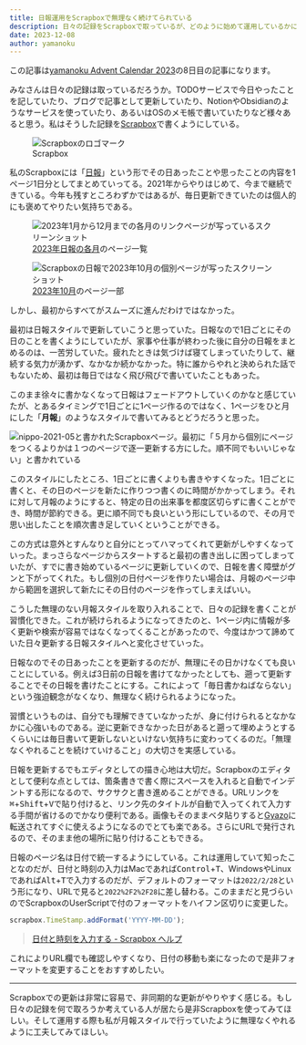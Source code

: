 ```yaml
---
title: 日報運用をScrapboxで無理なく続けてられている
description: 日々の記録をScrapboxで取っているが、どのように始めて運用しているかについてを紹介
date: 2023-12-08
author: yamanoku
---
```


この記事は[yamanoku Advent Calendar 2023](https://adventar.org/calendars/8589)の8日目の記事になります。

みなさんは日々の記録は取っているだろうか。TODOサービスで今日やったことを記していたり、ブログで記事として更新していたり、NotionやObsidianのようなサービスを使っていたり、あるいはOSのメモ帳で書いていたりなど様々あると思う。私はそうした記録を[Scrapbox](https://scrapbox.io/)で書くようにしている。

<figure>
  <img src="https://i.gyazo.com/5f93e65a3b979ae5333aca4f32600611.png" alt="Scrapboxのロゴマーク" loading="lazy">
  <figcaption>Scrapbox</figcaption>
</figure>

私のScrapboxには「[日報](https://scrapbox.io/yamanoku/nippo%E3%81%BE%E3%81%A8%E3%82%81)」という形でその日あったことや思ったことの内容を1ページ1日分としてまとめていってる。2021年からやりはじめて、今まで継続できている。今年も残すところわずかではあるが、毎日更新できていたのは個人的にも褒めてやりたい気持ちである。

<figure>
  <img src="https://i.gyazo.com/02b3269ce7144fa2c070ef170d07215a.png" alt="2023年1月から12月までの各月のリンクページが写っているスクリーンショット" loading="lazy">
  <figcaption><a href="https://scrapbox.io/yamanoku/nippo-2023">2023年日報の各月</a>のページ一覧</figcaption>
</figure>

<figure>
  <img src="https://i.gyazo.com/c07f7fb3c9cd3af040e6440adbae3656.png" alt="Scrapboxの日報で2023年10月の個別ページが写ったスクリーンショット" loading="lazy">
  <figcaption><a href="https://scrapbox.io/yamanoku/nippo-2023-10">2023年10月</a>のページ一部</figcaption>
</figure>

しかし、最初からすべてがスムーズに進んだわけではなかった。

最初は日報スタイルで更新していこうと思っていた。日報なので1日ごとにその日のことを書くようにしていたが、家事や仕事が終わった後に自分の日報をまとめるのは、一苦労していた。疲れたときは気づけば寝てしまっていたりして、継続する気力が湧かず、なかなか続かなかった。特に誰からやれと決められた話でもないため、最初は毎日ではなく飛び飛びで書いていたこともあった。

このまま徐々に書かなくなって日報はフェードアウトしていくのかなと感じていたが、とあるタイミングで1日ごとに1ページ作るのではなく、1ページをひと月にした「**月報**」のようなスタイルで書いてみるとどうだろうと思った。

![nippo-2021-05と書かれたScrapboxページ。最初に「５月から個別にページをつくるよりかは１つのページで逐一更新する方にした。順不同でもいいじゃない」と書かれている](https://i.gyazo.com/8ac6b770988cc7fa04b24d7b995babcc.png)

このスタイルにしたところ、1日ごとに書くよりも書きやすくなった。1日ごとに書くと、その日のページを新たに作りつつ書くのに時間がかかってしまう。それに対して月報のようにすると、特定の日の出来事を都度区切らずに書くことができ、時間が節約できる。更に順不同でも良いという形にしているので、その月で思い出したことを順次書き足していくということができる。

この方式は意外とすんなりと自分にとってハマってくれて更新がしやすくなっていった。まっさらなページからスタートすると最初の書き出しに困ってしまっていたが、すでに書き始めているページに更新していくので、日報を書く障壁がグンと下がってくれた。もし個別の日付ページを作りたい場合は、月報のページ中から範囲を選択して新たにその日付のページを作ってしまえばいい。

こうした無理のない月報スタイルを取り入れることで、日々の記録を書くことが習慣化できた。これが続けられるようになってきたのと、1ページ内に情報が多く更新や検索が容易ではなくなってくることがあったので、今度はかつて諦めていた日々更新する日報スタイルへと変化させていった。

日報なのでその日あったことを更新するのだが、無理にその日かけなくても良いことにしている。例えば3日前の日報を書けてなかったとしても、遡って更新することでその日報を書けたことにする。これによって「毎日書かねばならない」という強迫観念がなくなり、無理なく続けられるようになった。

習慣というものは、自分でも理解できていなかったが、身に付けられるとなかなかに心強いものである。逆に更新できなかった日があると遡って埋めようとするくらいには毎日書いて更新しないといけない気持ちに変わってくるのだ。「無理なくやれることを続けていけること」の大切さを実感している。

日報を更新するでもエディタとしての描き心地は大切だ。Scrapboxのエディタとして便利な点としては、箇条書きで書く際にスペースを入れると自動でインデントする形になるので、サクサクと書き進めることができる。URLリンクを<kbd>⌘</kbd>+<kbd>Shift</kbd>+<kbd>V</kbd>で貼り付けると、リンク先のタイトルが自動で入ってくれて入力する手間が省けるのでかなり便利である。画像もそのままベタ貼りすると[Gyazo](https://gyazo.com/ja)に転送されてすぐに使えるようになるのでとても楽である。さらにURLで発行されるので、そのまま他の場所に貼り付けることもできる。

日報のページ名は日付で統一するようにしている。これは運用していて知ったことなのだが、日付と時刻の入力はMacであれば<kbd>Control</kbd>+<kbd>T</kbd>、WindowsやLinuxであれば<kbd>Alt</kbd>+<kbd>T</kbd>で入力するのだが、デフォルトのフォーマットは`2022/2/28`という形になり、URLで見ると`2022%2F2%2F28`に差し替わる。このままだと見づらいのでScrapboxのUserScriptで付のフォーマットをハイフン区切りに変更した。

```ts
scrapbox.TimeStamp.addFormat('YYYY-MM-DD');
```

> [日付と時刻を入力する - Scrapbox ヘルプ](https://scrapbox.io/help-jp/%E6%97%A5%E4%BB%98%E3%81%A8%E6%99%82%E5%88%BB%E3%82%92%E5%85%A5%E5%8A%9B%E3%81%99%E3%82%8B)

これによりURL欄でも確認しやすくなり、日付の移動も楽になったので是非フォーマットを変更することをおすすめしたい。

---

Scrapboxでの更新は非常に容易で、非同期的な更新がやりやすく感じる。もし日々の記録を何で取ろうか考えている人が居たら是非Scrapboxを使ってみてほしい。そして運用する際も私が月報スタイルで行っていたように無理なくやれるように工夫してみてほしい。

